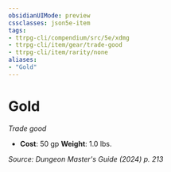 ```yaml
---
obsidianUIMode: preview
cssclasses: json5e-item
tags:
- ttrpg-cli/compendium/src/5e/xdmg
- ttrpg-cli/item/gear/trade-good
- ttrpg-cli/item/rarity/none
aliases: 
- "Gold"
---
```

# Gold
*Trade good*  


- **Cost**: 50 gp
**Weight**: 1.0 lbs.

*Source: Dungeon Master's Guide (2024) p. 213*